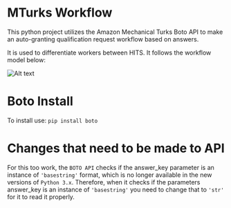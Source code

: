 # MTurks Workflow
This python project utilizes the Amazon Mechanical Turks Boto API to make an auto-granting qualification request workflow based on answers. 

It is used to differentiate workers between HITS. It follows the workflow model below:

![Alt text](https://user-images.githubusercontent.com/3580069/28320555-e381a4d0-6b9e-11e7-8161-a2ec401de5bb.png "WorkFlow")


# Boto Install
To install use: ```pip install boto```


# Changes that need to be made to API
For this too work, the ```BOTO API``` checks if the answer_key parameter is an instance of ```'basestring'``` format, which is no longer available in the new versions of ```Python 3.x```. Therefore, when it checks if the parameters answer_key is an instance of ```'basestring'``` you need to change that to ```'str'``` for it to read it properly. 
